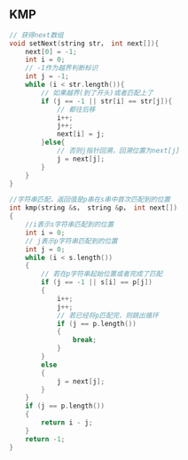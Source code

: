 <!--
 * @Description: 
 * @Version: 1.0
 * @Author: DaLao
 * @Email: dalao_li@163.com
 * @Date: 2021-11-13 20:57:00
 * @LastEditors: DaLao
 * @LastEditTime: 2022-01-13 01:33:38
-->

## KMP

```c
// 获得next数组
void setNext(string str， int next[]){
	next[0] = -1;
	int i = 0;
	// -1作为越界判断标识
	int j = -1;
	while (i < str.length()){
		// 如果越界(到了开头)或者匹配上了
		if (j == -1 || str[i] == str[j]){
			// 都往后移
			i++;
			j++;
			next[i] = j;
		}else{
			// 否则j指针回溯，回溯位置为next[j]
			j = next[j];
		}
	}
}

//字符串匹配，返回值是p串在s串中首次匹配到的位置
int kmp(string &s， string &p， int next[])
{
	//i表示s字符串匹配到的位置
	int i = 0;
	// j表示p字符串匹配到的位置
	int j = 0;
	while (i < s.length())
	{
		// 若在p字符串起始位置或者完成了匹配
		if (j == -1 || s[i] == p[j])
		{
			i++;
			j++;
			// 若已经将p匹配完，则跳出循环
			if (j == p.length())
			{
				break;
			}
		}
		else
		{
			j = next[j];
		}
	}
	if (j == p.length())
	{
		return i - j;
	}
	return -1;
}
```